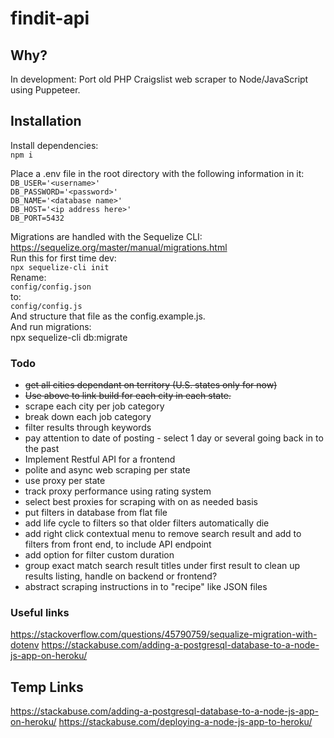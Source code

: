 # findit-api

## Why?
In development: Port old PHP Craigslist web scraper to Node/JavaScript using Puppeteer.

## Installation
Install dependencies:  
```npm i```  
  
Place a .env file in the root directory with the following information in it:  
```DB_USER='<username>'```  
```DB_PASSWORD='<password>'```  
```DB_NAME='<database name>'```  
```DB_HOST='<ip address here>'```  
```DB_PORT=5432```  
  
Migrations are handled with the Sequelize CLI:  
https://sequelize.org/master/manual/migrations.html  
Run this for first time dev:  
```npx sequelize-cli init```  
Rename:  
```config/config.json```  
to:  
```config/config.js```  
And structure that file as the config.example.js.  
And run migrations:  
npx sequelize-cli db:migrate  
  
### Todo
* ~~get all cities dependant on territory (U.S. states only for now)~~
* ~~Use above to link build for each city in each state.~~
* scrape each city per job category
* break down each job category
* filter results through keywords
* pay attention to date of posting - select 1 day or several going back in to the past
* Implement Restful API for a frontend
* polite and async web scraping per state
* use proxy per state
* track proxy performance using rating system
* select best proxies for scraping with on as needed basis
* put filters in database from flat file
* add life cycle to filters so that older filters automatically die
* add right click contextual menu to remove search result and add to filters from front end, to include API endpoint
* add option for filter custom duration
* group exact match search result titles under first result to clean up results listing, handle on backend or frontend?
* abstract scraping instructions in to "recipe" like JSON files

### Useful links
https://stackoverflow.com/questions/45790759/sequalize-migration-with-dotenv
https://stackabuse.com/adding-a-postgresql-database-to-a-node-js-app-on-heroku/

## Temp Links
https://stackabuse.com/adding-a-postgresql-database-to-a-node-js-app-on-heroku/
https://stackabuse.com/deploying-a-node-js-app-to-heroku/
